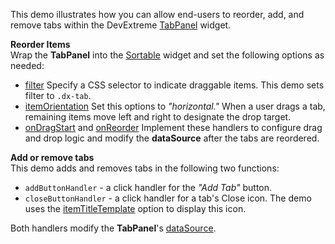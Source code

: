 This demo illustrates how you can allow end-users to reorder, add, and remove tabs within the DevExtreme [TabPanel](/Documentation/ApiReference/UI_Widgets/dxTabPanel/) widget.     

**Reorder Items**       
Wrap the **TabPanel** into the [Sortable](/Documentation/ApiReference/UI_Widgets/dxSortable/) widget and set the following options as needed:       

- [filter](/Documentation/ApiReference/UI_Widgets/dxSortable/Configuration/#filter)
Specify a CSS selector to indicate draggable items. This demo sets filter to `.dx-tab`.
- [itemOrientation](/Documentation/ApiReference/UI_Widgets/dxSortable/Configuration/#itemOrientation)
Set this options to *"horizontal."* When a user drags a tab, remaining items move left and right to designate the drop target.
- [onDragStart](/Documentation/ApiReference/UI_Widgets/dxSortable/Configuration/#onDragStart) and [onReorder](/Documentation/ApiReference/UI_Widgets/dxSortable/Configuration/#onReorder)
Implement these handlers to configure drag and drop logic and modify the **dataSource** after the tabs are reordered.

**Add or remove tabs**      
This demo adds and removes tabs in the following two functions:

- `addButtonHandler` - a click handler for the *"Add Tab"* button.
- `closeButtonHandler` - a click handler for a tab's Close icon. The demo uses the [itemTitleTemplate](/Documentation/ApiReference/UI_Widgets/dxTabPanel/Configuration/#itemTitleTemplate) option to display this icon.

Both handlers modify the **TabPanel**'s [dataSource](/Documentation/ApiReference/UI_Widgets/dxTabPanel/Configuration/#dataSource).